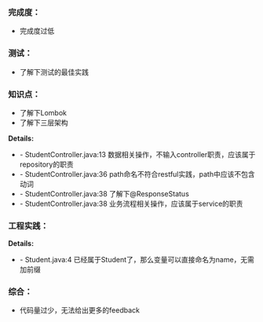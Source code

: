 ### 完成度：
* 完成度过低

### 测试：
* 了解下测试的最佳实践


### 知识点：
* 了解下Lombok
* 了解下三层架构

__Details:__
- \- StudentController.java:13 数据相关操作，不输入controller职责，应该属于repository的职责
- \- StudentController.java:36 path命名不符合restful实践，path中应该不包含动词
- \- StudentController.java:38 了解下@ResponseStatus
- \- StudentController.java:38 业务流程相关操作，应该属于service的职责

### 工程实践：
__Details:__
- \- Student.java:4 已经属于Student了，那么变量可以直接命名为name，无需加前缀

### 综合：
* 代码量过少，无法给出更多的feedback



